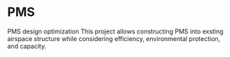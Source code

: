 # PMS
PMS design optimization 
This project allows constructing PMS into exsting airspace structure while considering efficiency, environmental protection, and capacity.
